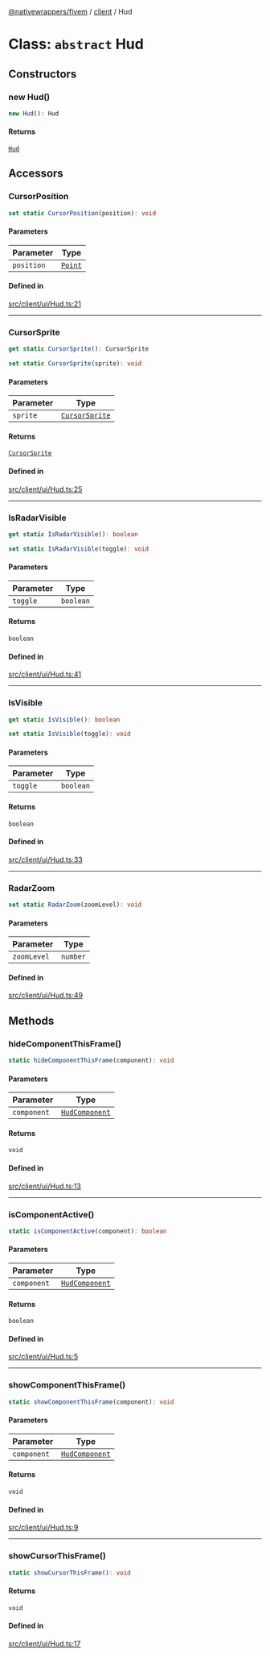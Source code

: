 [@nativewrappers/fivem](../../README.md) / [client](../README.md) / Hud

# Class: `abstract` Hud

## Constructors

### new Hud()

```ts
new Hud(): Hud
```

#### Returns

[`Hud`](Hud.md)

## Accessors

### CursorPosition

```ts
set static CursorPosition(position): void
```

#### Parameters

| Parameter | Type |
| ------ | ------ |
| `position` | [`Point`](Point.md) |

#### Defined in

[src/client/ui/Hud.ts:21](https://github.com/nativewrappers/fivem/blob/76a4f0a0bbabe839eed05afc2b892d754096c3d3/src/client/ui/Hud.ts#L21)

***

### CursorSprite

```ts
get static CursorSprite(): CursorSprite
```

```ts
set static CursorSprite(sprite): void
```

#### Parameters

| Parameter | Type |
| ------ | ------ |
| `sprite` | [`CursorSprite`](../enumerations/CursorSprite.md) |

#### Returns

[`CursorSprite`](../enumerations/CursorSprite.md)

#### Defined in

[src/client/ui/Hud.ts:25](https://github.com/nativewrappers/fivem/blob/76a4f0a0bbabe839eed05afc2b892d754096c3d3/src/client/ui/Hud.ts#L25)

***

### IsRadarVisible

```ts
get static IsRadarVisible(): boolean
```

```ts
set static IsRadarVisible(toggle): void
```

#### Parameters

| Parameter | Type |
| ------ | ------ |
| `toggle` | `boolean` |

#### Returns

`boolean`

#### Defined in

[src/client/ui/Hud.ts:41](https://github.com/nativewrappers/fivem/blob/76a4f0a0bbabe839eed05afc2b892d754096c3d3/src/client/ui/Hud.ts#L41)

***

### IsVisible

```ts
get static IsVisible(): boolean
```

```ts
set static IsVisible(toggle): void
```

#### Parameters

| Parameter | Type |
| ------ | ------ |
| `toggle` | `boolean` |

#### Returns

`boolean`

#### Defined in

[src/client/ui/Hud.ts:33](https://github.com/nativewrappers/fivem/blob/76a4f0a0bbabe839eed05afc2b892d754096c3d3/src/client/ui/Hud.ts#L33)

***

### RadarZoom

```ts
set static RadarZoom(zoomLevel): void
```

#### Parameters

| Parameter | Type |
| ------ | ------ |
| `zoomLevel` | `number` |

#### Defined in

[src/client/ui/Hud.ts:49](https://github.com/nativewrappers/fivem/blob/76a4f0a0bbabe839eed05afc2b892d754096c3d3/src/client/ui/Hud.ts#L49)

## Methods

### hideComponentThisFrame()

```ts
static hideComponentThisFrame(component): void
```

#### Parameters

| Parameter | Type |
| ------ | ------ |
| `component` | [`HudComponent`](../enumerations/HudComponent.md) |

#### Returns

`void`

#### Defined in

[src/client/ui/Hud.ts:13](https://github.com/nativewrappers/fivem/blob/76a4f0a0bbabe839eed05afc2b892d754096c3d3/src/client/ui/Hud.ts#L13)

***

### isComponentActive()

```ts
static isComponentActive(component): boolean
```

#### Parameters

| Parameter | Type |
| ------ | ------ |
| `component` | [`HudComponent`](../enumerations/HudComponent.md) |

#### Returns

`boolean`

#### Defined in

[src/client/ui/Hud.ts:5](https://github.com/nativewrappers/fivem/blob/76a4f0a0bbabe839eed05afc2b892d754096c3d3/src/client/ui/Hud.ts#L5)

***

### showComponentThisFrame()

```ts
static showComponentThisFrame(component): void
```

#### Parameters

| Parameter | Type |
| ------ | ------ |
| `component` | [`HudComponent`](../enumerations/HudComponent.md) |

#### Returns

`void`

#### Defined in

[src/client/ui/Hud.ts:9](https://github.com/nativewrappers/fivem/blob/76a4f0a0bbabe839eed05afc2b892d754096c3d3/src/client/ui/Hud.ts#L9)

***

### showCursorThisFrame()

```ts
static showCursorThisFrame(): void
```

#### Returns

`void`

#### Defined in

[src/client/ui/Hud.ts:17](https://github.com/nativewrappers/fivem/blob/76a4f0a0bbabe839eed05afc2b892d754096c3d3/src/client/ui/Hud.ts#L17)
